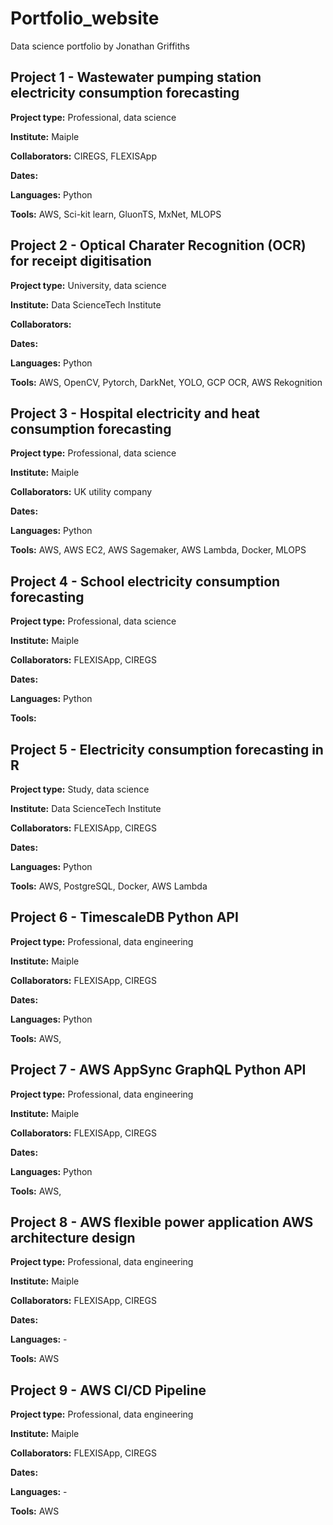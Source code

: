 # Portfolio_website
Data science portfolio by Jonathan Griffiths 


## Project 1 - Wastewater pumping station electricity consumption forecasting
**Project type:** Professional, data science

**Institute:** Maiple

**Collaborators:** CIREGS, FLEXISApp

**Dates:** 

**Languages:** Python

**Tools:** AWS, Sci-kit learn, GluonTS, MxNet, MLOPS


## Project 2 - Optical Charater Recognition (OCR) for receipt digitisation 
**Project type:** University, data science

**Institute:** Data ScienceTech Institute

**Collaborators:** 

**Dates:** 

**Languages:** Python

**Tools:** AWS, OpenCV, Pytorch, DarkNet, YOLO, GCP OCR, AWS Rekognition


## Project 3 - Hospital electricity and heat consumption forecasting 
**Project type:** Professional, data science

**Institute:** Maiple

**Collaborators:** UK utility company

**Dates:** 

**Languages:** Python

**Tools:** AWS, AWS EC2, AWS Sagemaker, AWS Lambda, Docker, MLOPS


## Project 4 - School electricity consumption forecasting 
**Project type:** Professional, data science

**Institute:** Maiple

**Collaborators:** FLEXISApp, CIREGS

**Dates:** 

**Languages:** Python

**Tools:** 


## Project 5 - Electricity consumption forecasting in R 
**Project type:** Study, data science

**Institute:** Data ScienceTech Institute

**Collaborators:** FLEXISApp, CIREGS

**Dates:** 

**Languages:** Python

**Tools:** AWS, PostgreSQL, Docker, AWS Lambda


## Project 6 - TimescaleDB Python API 
**Project type:** Professional, data engineering

**Institute:** Maiple

**Collaborators:** FLEXISApp, CIREGS

**Dates:** 

**Languages:** Python

**Tools:** AWS,


## Project 7 - AWS AppSync GraphQL Python API 
**Project type:** Professional, data engineering

**Institute:** Maiple

**Collaborators:** FLEXISApp, CIREGS

**Dates:** 

**Languages:** Python

**Tools:** AWS,


## Project 8 - AWS flexible power application AWS architecture design
**Project type:** Professional, data engineering

**Institute:** Maiple

**Collaborators:** FLEXISApp, CIREGS

**Dates:** 

**Languages:** -

**Tools:** AWS


## Project 9 - AWS CI/CD Pipeline
**Project type:** Professional, data engineering

**Institute:** Maiple

**Collaborators:** FLEXISApp, CIREGS

**Dates:** 

**Languages:** -

**Tools:** AWS


